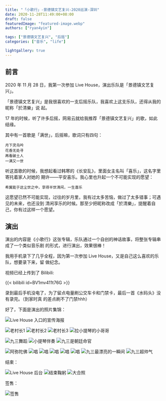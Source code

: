 ```yaml
---
title: "「小歌行」-景德镇文艺复兴-2020巡演-深圳"
date: 2020-11-28T11:49:00+08:00
draft: false
featuredImage: "featured-image.webp"
authors: ["ryan4yin"]

tags: ["景德镇文艺复兴", "后摇"]
categories: ["音乐", "life"]

lightgallery: true
---
```


## 前言

2020 年 11 月 28 日，我第一次参加 Live House，演出乐队是「景德镇文艺复兴」。

「景德镇文艺复兴」是我很喜欢的一支后摇乐队，我喜欢上这支乐队，还得从我的昵称「於清樂」说
起。

17 年的时候，听了许多后摇，网易云就给我推荐「景德镇文艺复兴」的歌，如此结缘。

<!--more-->

其中有一首歌是「满世」，后摇嘛，歌词只有四句：

    月下灵鸟吟
    花香无处寻
    再看破土人
    一满又一世

听这首歌的时候，我想起看过韩寒的《长安乱》，里面女主名叫「喜乐」，这名字里寄托着家人对她的
期许——平安喜乐。我心里也升起一个不可能实现的愿望：

    希冀能于这尘世之中，享得半世清闲，一生喜乐

这愿望已然不可能实现，过往的岁月里，我有过太多苦恼，做过了太多错事；可遇见的未来，也还没到
清闲享乐的时候。那至少把昵称改成「於清樂」，提醒着自己，你有过这样一个愿望。

## 演出

演出的内容是《小歌行》这张专辑，乐队通过一个自创的神话故事，将整张专辑串成了一个类似音乐剧
的形式，进行演出，效果很棒！

我用手机录下了几乎全程，因为第一次参加 Live House，又是自己这么喜欢的乐队，想要录下来，留
做纪念。

视频已经上传到了 Bilibili:

{{< bilibili id=BV1mv411t76G >}}

录到最后手机没电了，为了留点电量刷公交车卡和门禁卡，最后一首《水码头》没有录完。（到家时真
的差点刷不了门禁hhh）

好了，下面是演出的照片集锦：

![](/images/jingdezhen-renaissance-band/968138-20201128113509598-520668629.webp "Live House 入口的宣传海报")

![](/images/jingdezhen-renaissance-band/968138-20201128113624303-2016722864.webp "老村长1")
![](/images/jingdezhen-renaissance-band/968138-20201128113628764-1153463538.webp "老村长2")
![](/images/jingdezhen-renaissance-band/968138-20201128113638014-1594750779.webp "老村长3")
![](/images/jingdezhen-renaissance-band/968138-20201128114120474-1364776540.webp "拉小提琴的小哥哥")

![](/images/jingdezhen-renaissance-band/968138-20201128114814888-740961187.webp "九三舞蹈")
![](/images/jingdezhen-renaissance-band/968138-20201128114128067-1544370442.webp "小提琴伴奏")
![](/images/jingdezhen-renaissance-band/968138-20201128114139889-1898640004.webp "九三是朝廷命官")

![](/images/jingdezhen-renaissance-band/968138-20201128114147861-2104586359.webp "阿弥陀佛")
![](/images/jingdezhen-renaissance-band/968138-20201128114155271-1084407368.webp "唱")
![](/images/jingdezhen-renaissance-band/968138-20201128114227530-1597188845.webp "唱")
![](/images/jingdezhen-renaissance-band/968138-20201128114241120-99677935.webp "唱")
![](/images/jingdezhen-renaissance-band/968138-20201128114247824-172194041.webp "唱")
![](/images/jingdezhen-renaissance-band/968138-20201128114253686-145509147.webp "唱")
![](/images/jingdezhen-renaissance-band/968138-20201128114300937-1249145761.webp "九三最漂亮的一瞬间")
![](/images/jingdezhen-renaissance-band/968138-20201128114309169-866899330.webp "九三超帅气")

结束：

![](/images/jingdezhen-renaissance-band/968138-20201128114357231-542104843.webp "Live House 后台")
![](/images/jingdezhen-renaissance-band/968138-20201128114431651-1177933036.webp "结束鞠躬")
![](/images/jingdezhen-renaissance-band/968138-20201128114503863-1307895977.webp "大合照")

签售：

![](/images/jingdezhen-renaissance-band/968138-20201128114723297-452926719.webp "签售")
